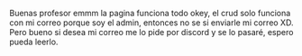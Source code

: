 Buenas profesor emmm la pagina funciona todo okey, el crud solo funciona con mi correo porque soy el admin, entonces no se si enviarle mi correo XD.
Pero bueno si desea mi correo me lo pide por discord y se lo pasaré, espero pueda leerlo.
